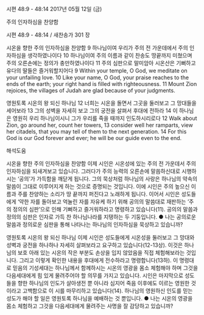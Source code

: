 시편 48:9 - 48:14 
2017년 05월 12일 (금)

주의 인자하심을 찬양함



시편 48:9 - 48:14 / 새찬송가 301 장


시온을 향한 주의 인자하심을 찬양함
9 하나님이여 우리가 주의 전 가운데에서 주의 인자하심을 생각하였나이다 10 하나님이여 주의 이름과 같이 찬송도 땅끝까지 미쳤으며 주의 오른손에는 정의가 충만하였나이다 11 주의 심판으로 말미암아 시온산은 기뻐하고 유다의 딸들은 즐거워할지어다
9 Within your temple, O God, we meditate on your unfailing love. 10 Like your name, O God, your praise reaches to the ends of the earth; your right hand is filled with righteousness. 11 Mount Zion rejoices, the villages of Judah are glad because of your judgments.

영원토록 시온의 왕 되신 하나님
12 너희는 시온을 돌면서 그곳을 둘러보고 그 망대들을 세어보라 13 그의 성벽을 자세히 보고 그의 궁전을 살펴서 후대에 전하라 14 이 하나님은 영원히 우리 하나님이시니 그가 우리를 죽을 때까지 인도하시리로다
12 Walk about Zion, go around her, count her towers, 13 consider well her ramparts, view her citadels, that you may tell of them to the next generation. 14 For this God is our God forever and ever; he will be our guide even to the end.

해석도움





시온을 향한 주의 인자하심을 찬양함
이제 시인은 시온성에 있는 주의 전 가운데서 주의 인자하심을 되새겨보고 있습니다. 그러다가 주의 능력의 오른손에 말씀하신대로 시행하시는 ‘공의’가 가득함을 깨닫게 됩니다. 그의 묵상처럼 하나님의 사랑은 하나님의 약속의 말씀이 그대로 이루어지게 하는 것으로 증명되는 것입니다. 이에 시인은 주의 높으신 이름과 주를 찬양하는 소리가 땅 끝까지 퍼진다고 노래하게 됩니다. 이어서 시인은 성도들에게 ‘약한 자를 돌아보고 억눌린 자를 자유케 하기 위해 공의의 말씀대로 재판하는 ’주의 정의의 심판’으로 인해 기뻐하고 즐거워하라고 명령하고 있습니다(11). 공의의 말씀과 정의의 심판은 인자로 가득 찬 하나님나라를 지탱하는 두 기둥입니다.
● 나는 공의로운 말씀과 정의로운 심판을 통해 나타나는 하나님의 인자하심을 묵상하고 있습니까?

영원토록 시온의 왕 되신 하나님
이제 시인은 성도들에게 시온성을 둘러보고 그 망대와 성벽과 궁전을 하나하나 자세히 살펴보라고 요구하고 있습니다(12-13상). 이것은 하나님의 보호 아래 있는 시온의 작은 부분도 손상을 입지 않았음을 직접 체험해보라는 것입니다. 그리고 이렇게 확인한 내용을 후대에게 전수하라고 명령합니다(13하). 이 명령대로 믿음의 기성세대는 하나님께서 함께하시는 시온의 영광을 몸소 체험해야 하며 그것을 다음세대에게 힘 있게 물려주어야 할 의무를 가지고 있습니다. 시인은 마지막으로 성도들을 향한 하나님의 인도가 살아생전 뿐 아니라 심지어 죽음 이후에도 이르는 영원한 것이라고 고백함으로 이 시를 마무리하고 있습니다(14). 하나님의 영원하신 인도를 믿는 성도가 해야 할 일은 영원토록 하나님을 예배하는 것 뿐입니다.
● 나는 시온의 영광을 몸소 체험하고 그것을 다음세대에게 물려주는 사명을 잘 감당하고 있습니까?